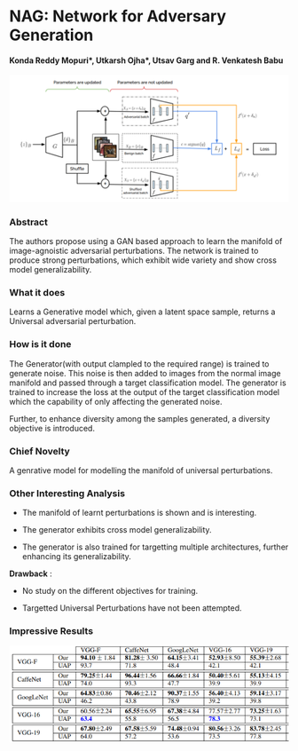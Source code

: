 # NAG: Network for Adversary Generation

#### Konda Reddy Mopuri*, Utkarsh Ojha*, Utsav Garg and R. Venkatesh Babu

<p align="center">
  <img src="img/nag.png" style= "max-height:400; width: auto;" title="Network for Adversary Generation">
</p>

### Abstract
The authors propose using a GAN based approach to learn the manifold of image-agnoistic adversarial perturbations. The
network is trained to produce strong perturbations, which exhibit wide variety and show cross model generalizability.

### What it does
Learns a Generative model which, given a latent space sample, returns a Universal adversarial perturbation.

### How is it done
The Generator(with output clampled to the required range) is trained to generate noise. This noise is then added to
images from the normal image manifold and passed through a target classification model. The generator is trained to
increase the loss at the output of the target classification model which the capability of only affecting the generated
noise.

Further, to enhance diversity among the samples generated, a diversity objective is introduced. 

### Chief Novelty

A genrative model for modelling the manifold of universal perturbations.

### Other Interesting Analysis

* The manifold of learnt perturbations is shown and is interesting.

* The generator exhibits cross model generalizability.

* The generator is also trained for targetting multiple architectures, further enhancing its generalizability. 

**Drawback** :  

* No study on the different objectives for training. 

* Targetted Universal Perturbations have not been attempted.


### Impressive Results


<p align="center">
  <img src="img/nag_table.png" style= "max-height:400; width: auto;" title="NAG table">
</p>
